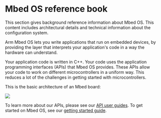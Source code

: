 # Mbed OS reference book

This section gives background reference information about Mbed OS. This content includes architectural details and technical information about the configuration system. 

Arm Mbed OS lets you write applications that run on embedded devices, by providing the layer that interprets your application's code in a way the hardware can understand. 

Your application code is written in C++. Your code uses the application programming interfaces (APIs) that Mbed OS provides. These APIs allow your code to work on different microcontrollers in a uniform way. This reduces a lot of the challenges in getting started with microcontrollers.

This is the basic architecture of an Mbed board:

<span class="images">![](https://s3-us-west-2.amazonaws.com/mbed-os-docs-images/Mbed_OS_diagram_for_intro.png)</span>

To learn more about our APIs, please see our [API user guides](/docs/v5.10/apis/index.html). To get started on Mbed OS, see our [getting started guide](/docs/v5.10/tutorials/mbed-os-quick-start.html).

